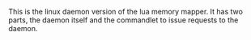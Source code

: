 This is the linux daemon version of the lua memory mapper.
It has two parts, the daemon itself and the commandlet to issue requests to the daemon.


